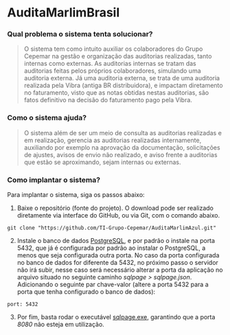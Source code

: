 # AuditaMarlimBrasil

### Qual problema o sistema tenta solucionar?
> O sistema tem como intuito auxiliar os colaboradores do Grupo Cepemar na gestão e organização das auditorias realizadas, tanto internas como externas. As auditorias internas se tratam das auditorias feitas pelos próprios colaboradores, simulando uma auditoria externa. Já uma auditoria externa, se trata de uma auditoria realizada pela Vibra (antiga BR distribuidora), e impactam diretamento no faturamento, visto que as notas obtidas nestas auditorias, são fatos definitivo na decisão do faturamento pago pela Vibra.

### Como o sistema ajuda?
> O sistema além de ser um meio de consulta as auditorias realizadas e em realização, gerencia as auditorias realizadas internamente, auxiliando por exemplo na aprovação da documentação, solicitações de ajustes, avisos de envio não realizado, e aviso frente a auditorias que estão se aproximando, sejam internas ou externas.

### Como implantar o sistema?
Para implantar o sistema, siga os passos abaixo:
1. Baixe o repositório (fonte do projeto). O download pode ser realizado diretamente via interface do GitHub, ou via Git, com o comando abaixo.
```
git clone "https://github.com/TI-Grupo-Cepemar/AuditaMarlimAzul.git"
```

2. Instale o banco de dados [PostgreSQL](https://www.postgresql.org/), e por padrão o instale na porta 5432, que já é configurada por padrão ao instalar o PostgreSQL, a menos que seja configurada outra porta. No caso da porta configurada no banco de dados for diferente da 5432, no próximo passo o servidor não irá subir, nesse caso será necessário alterar a porta da aplicação no arquivo situado no seguinte caminho _sqlpage > sqlpage.json_. Adicionando o seguinte par chave-valor (altere a porta 5432 para a porta que tenha configurado o banco de dados):
```
port: 5432
```

3. Por fim, basta rodar o executável [sqlpage.exe](https://sql-page.com/), garantindo que a porta _8080_ não esteja em utilização.